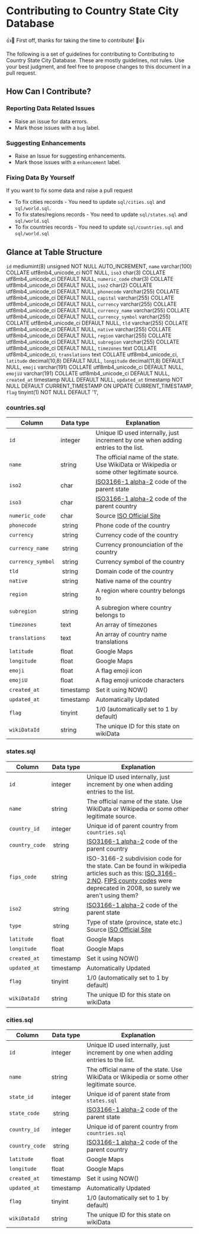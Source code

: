 # Contributing to Country State City Database

:+1::tada: First off, thanks for taking the time to contribute! :tada::+1:

The following is a set of guidelines for contributing to Contributing to Country State City Database. These are mostly guidelines, not rules. Use your best judgment, and feel free to propose changes to this document in a pull request.

## How Can I Contribute?

### Reporting Data Related Issues
- Raise an issue for data errors.
- Mark those issues with a `bug` label.

### Suggesting Enhancements
- Raise an Issue for suggesting enhancements.
- Mark those issues with a `enhancement` label.

### Fixing Data By Yourself
If you want to fix some data and raise a pull request
- To fix cities records - You need to update `sql/cities.sql` and `sql/world.sql`.
- To fix states/regions records - You need to update `sql/states.sql` and `sql/world.sql`
- To fix countries records - You need to update `sql/countries.sql` and `sql/world.sql`

## Glance at Table Structure

`id` mediumint(8) unsigned NOT NULL AUTO_INCREMENT,
  `name` varchar(100) COLLATE utf8mb4_unicode_ci NOT NULL,
  `iso3` char(3) COLLATE utf8mb4_unicode_ci DEFAULT NULL,
  `numeric_code` char(3) COLLATE utf8mb4_unicode_ci DEFAULT NULL,
  `iso2` char(2) COLLATE utf8mb4_unicode_ci DEFAULT NULL,
  `phonecode` varchar(255) COLLATE utf8mb4_unicode_ci DEFAULT NULL,
  `capital` varchar(255) COLLATE utf8mb4_unicode_ci DEFAULT NULL,
  `currency` varchar(255) COLLATE utf8mb4_unicode_ci DEFAULT NULL,
  `currency_name` varchar(255) COLLATE utf8mb4_unicode_ci DEFAULT NULL,
  `currency_symbol` varchar(255) COLLATE utf8mb4_unicode_ci DEFAULT NULL,
  `tld` varchar(255) COLLATE utf8mb4_unicode_ci DEFAULT NULL,
  `native` varchar(255) COLLATE utf8mb4_unicode_ci DEFAULT NULL,
  `region` varchar(255) COLLATE utf8mb4_unicode_ci DEFAULT NULL,
  `subregion` varchar(255) COLLATE utf8mb4_unicode_ci DEFAULT NULL,
  `timezones` text COLLATE utf8mb4_unicode_ci,
  `translations` text COLLATE utf8mb4_unicode_ci,
  `latitude` decimal(10,8) DEFAULT NULL,
  `longitude` decimal(11,8) DEFAULT NULL,
  `emoji` varchar(191) COLLATE utf8mb4_unicode_ci DEFAULT NULL,
  `emojiU` varchar(191) COLLATE utf8mb4_unicode_ci DEFAULT NULL,
  `created_at` timestamp NULL DEFAULT NULL,
  `updated_at` timestamp NOT NULL DEFAULT CURRENT_TIMESTAMP ON UPDATE CURRENT_TIMESTAMP,
  `flag` tinyint(1) NOT NULL DEFAULT '1',


### countries.sql
| Column | Data type | Explanation |
| ----------------- | --------------- | -------------- |
| `id` | integer | Unique ID used internally, just increment by one when adding entries to the list. |
| `name` | string | The official name of the state. Use WikiData or Wikipedia or some other legitimate source. |
| `iso2` |char | [ISO3166-1 alpha-2](https://en.wikipedia.org/wiki/ISO_3166-1_alpha-2) code of the parent state |
| `iso3` | char | [ISO3166-1 alpha-2](https://en.wikipedia.org/wiki/ISO_3166-1_alpha-2) code of the parent country |
| `numeric_code` | char | Source [ISO Official Site](iso.org/obp/ui/#iso:code:3166:NO) |
| `phonecode` | string | Phone code of the country |
| `currency` | string | Currency code of the country |
| `currency_name` | string | Currency pronounciation of the country |
| `currency_symbol` | string | Currency symbol of the country |
| `tld` | string | Domain code of the country |
| `native` | string | Native name of the country |
| `region` | string | A region where country belongs to |
| `subregion` | string | A subregion where country belongs to |
| `timezones` | text | An array of timezones  |
| `translations` | text | An array of country name translations |
| `latitude` | float | Google Maps |
| `longitude` | float | Google Maps |
| `emoji` | float | A flag emoji icon |
| `emojiU` | float | A flag emoji unicode characters |
| `created_at` | timestamp | Set it using NOW() |
| `updated_at` | timestamp | Automatically Updated |
| `flag`| tinyint | 1/0 (automatically set to 1 by default)|
| `wikiDataId` | string | The unique ID for this state on wikiData |

### states.sql
| Column | Data type | Explanation |
| ----------------- | --------------- | -------------- |
| `id` | integer | Unique ID used internally, just increment by one when adding entries to the list. |
| `name` | string | The official name of the state. Use WikiData or Wikipedia or some other legitimate source. |
| `country_id` | integer | Unique id of parent country from `countries.sql` |
| `country_code` | string | [ISO3166-1 alpha-2](https://en.wikipedia.org/wiki/ISO_3166-1_alpha-2) code of the parent country |
| `fips_code` | string |  ISO-3166-2 subdivision code for the state. Can be found in wikipedia articles such as this: [ISO_3166-2:NO](https://en.wikipedia.org/wiki/ISO_3166-2:NO). [FIPS county codes](https://en.wikipedia.org/wiki/FIPS_county_code) were deprecated in 2008, so surely we aren't using them? |
| `iso2` | string | [ISO3166-1 alpha-2](https://en.wikipedia.org/wiki/ISO_3166-1_alpha-2) code of the parent state |
| `type` | string | Type of state (province, state etc.) Source [ISO Official Site](iso.org/obp/ui/#iso:code:3166:NO)  |
| `latitude` | float | Google Maps |
| `longitude` | float | Google Maps |
| `created_at` | timestamp | Set it using NOW() |
| `updated_at` | timestamp | Automatically Updated |
| `flag`| tinyint | 1/0 (automatically set to 1 by default)|
| `wikiDataId` | string | The unique ID for this state on wikiData |

### cities.sql
| Column | Data type | Explanation |
| ----------------- | --------------- | -------------- |
| `id` | integer | Unique ID used internally, just increment by one when adding entries to the list. |
| `name` | string | The official name of the state. Use WikiData or Wikipedia or some other legitimate source. |
| `state_id` | integer | Unique id of parent state from `states.sql` |
| `state_code` | string | [ISO3166-1 alpha-2](https://en.wikipedia.org/wiki/ISO_3166-1_alpha-2) code of the parent state |
| `country_id` | integer | Unique id of parent country from `countries.sql` |
| `country_code` | string | [ISO3166-1 alpha-2](https://en.wikipedia.org/wiki/ISO_3166-1_alpha-2) code of the parent country |
| `latitude` | float | Google Maps |
| `longitude` | float | Google Maps |
| `created_at` | timestamp | Set it using NOW() |
| `updated_at` | timestamp | Automatically Updated |
| `flag`| tinyint | 1/0 (automatically set to 1 by default)|
| `wikiDataId` | string | The unique ID for this state on wikiData |
